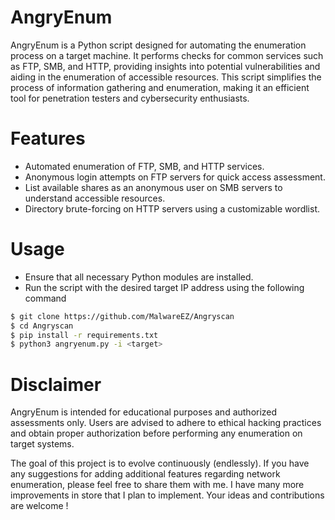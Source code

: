 # AngryEnum
AngryEnum is a Python script designed for automating the enumeration process on a target machine. It performs checks for common services such as FTP, SMB, and HTTP, providing insights into potential vulnerabilities and aiding in the enumeration of accessible resources. This script simplifies the process of information gathering and enumeration, making it an efficient tool for penetration testers and cybersecurity enthusiasts.

# Features
* Automated enumeration of FTP, SMB, and HTTP services.
* Anonymous login attempts on FTP servers for quick access assessment.
* List available shares as an anonymous user on SMB servers to understand accessible resources.
* Directory brute-forcing on HTTP servers using a customizable wordlist.

# Usage
* Ensure that all necessary Python modules are installed.
* Run the script with the desired target IP address using the following command
```sh
$ git clone https://github.com/MalwareEZ/Angryscan
$ cd Angryscan
$ pip install -r requirements.txt
$ python3 angryenum.py -i <target>
```

# Disclaimer
AngryEnum is intended for educational purposes and authorized assessments only. Users are advised to adhere to ethical hacking practices and obtain proper authorization before performing any enumeration on target systems.

The goal of this project is to evolve continuously (endlessly). If you have any suggestions for adding additional features regarding network enumeration, please feel free to share them with me. I have many more improvements in store that I plan to implement. Your ideas and contributions are welcome !
